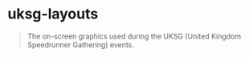 # uksg-layouts

> The on-screen graphics used during the UKSG (United Kingdom Speedrunner Gathering) events.
